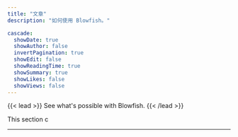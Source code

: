 ```yaml
---
title: "文章"
description: "如何使用 Blowfish。"

cascade:
  showDate: true
  showAuthor: false
  invertPagination: true
  showEdit: false
  showReadingTime: true
  showSummary: true
  showLikes: false
  showViews: false
---
```


{{< lead >}}
See what's possible with Blowfish.
{{< /lead >}}

This section c



---